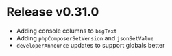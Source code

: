 # Release v0.31.0

- Adding console columns to `bigText`
- Adding `phpComposerSetVersion` and `jsonSetValue`
- `developerAnnounce` updates to support globals better
